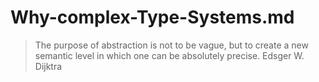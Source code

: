 # Why-complex-Type-Systems.md

> The purpose of abstraction is not to be vague, but to create a new semantic level in which one can be absolutely precise.
Edsger W. Dijktra
